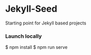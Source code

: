 # Jekyll-Seed
Starting point for Jekyll based projects


### Launch locally

  $ npm install
  $ npm run serve
